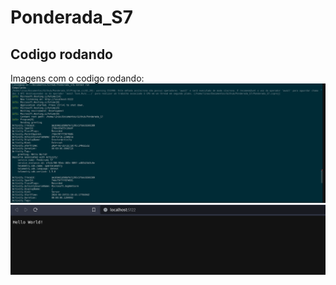 # Ponderada_S7

## Codigo rodando 
Imagens com o codigo rodando:
<img src="./assets/Captura de tela de 2024-03-25 18-11-10.png"> </img>
<img src="./assets/Captura de tela de 2024-03-25 18-16-50.png"> </img>
